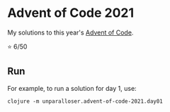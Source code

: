# Advent of Code 2021
My solutions to this year's [Advent of Code](https://adventofcode.com/2021).

⭐ 6/50

## Run

For example, to run a solution for day 1, use:

```
clojure -m unparalloser.advent-of-code-2021.day01
```
